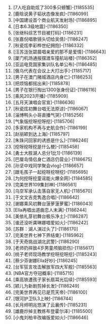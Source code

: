 
1. [7人吃自助炫了300多只螃蟹]-[1185535]
1. [鹿晗说黄子韬状态像发疯]-[1186099]
1. [中国建设首个商业航天发射场]-[1186895]
1. [日本6.3级地震]-[1186350]
1. [张继科综艺节目被打码]-[1186231]
1. [张嘉倪唱歌镜头切给吴倩]-[1186247]
1. [秋瓷炫李彩桦世纪拥抱]-[1186332]
1. [汪苏泷张碧晨唱亲爱的那不是爱情]-[1186643]
1. [厦门机场通报摆渡车撞航站楼]-[1186352]
1. [亚运电竞国家集训队名单公布]-[1186485]
1. [俄乌代表在会议上大打出手]-[1185717]
1. [男子在澳门赌城酒店内身亡]-[1186253]
1. [把烦恼都摇出来]-[1185878]
1. [男子在银行掏出1300张身份证]-[1186116]
1. [乘风2023开播]-[1185909]
1. [五月天演唱会官宣]-[1186636]
1. [秋瓷炫初舞台唱无法原谅]-[1186067]
1. [淄博鸭头小哥直播气哭]-[1185256]
1. [气象版挖呀挖呀挖]-[1185706]
1. [多家机构不再与史航合作]-[1186199]
1. [赵丽颖到达上海]-[1185797]
1. [朱珠问回家的诱惑是什么]-[1186246]
1. [挖呀挖呀挖是什么梗]-[1185458]
1. [勇士大胜湖人总分1比1]-[1186139]
1. [巴厘岛情侣身亡酒店仍营业]-[1186675]
1. [孙坚中戏同学聚会vlog]-[1186657]
1. [跟毛孩子一起挖呀挖呀挖]-[1185695]
1. [为何挖呀挖童谣能火爆全网]-[1184585]
1. [完美世界109集封神]-[1186561]
1. [乌空军承认击落自家无人机]-[1185670]
1. [于文文吉克隽逸合唱]-[1186642]
1. [谢娜乘风初舞台菠萝菠萝蜜]-[1186043]
1. [Ella再唱出道曲恋人未满]-[1186244]
1. [美依礼芽初舞台极乐净土]-[1186287]
1. [谁还没听龚琳娜唱爱如火]-[1186242]
1. [苏群：湖人演过头了]-[1186170]
1. [完美世界七神下界结束]-[1185962]
1. [于天奇挑战湖北武警]-[1186290]
1. [老师扔摔致4岁男童颅脑损伤]-[1185617]
1. [桃子老师现场教学挖呀挖呀挖]-[1185243]
1. [蔡少芬谢娜Ella好吵]-[1186245]
1. [台军狂言攻击解放军四大军舰]-[1185563]
1. [NBA官方夺冠概率]-[1185715]
1. [乘高铁遭孩子家长扇耳光后续]-[1185593]
1. [颖儿为新剧剪掉长发]-[1186249]
1. [完美世界再见已是荒天帝]-[1186100]
1. [银河护卫队3上映]-[1186744]
1. [长月烬明兆悠演了云襄传]-[1185231]
1. [雄鹿炒掉主教练布登霍尔泽]-[1185500]
1. [小鬼刘柏辛改编版爱如火]-[1186646]